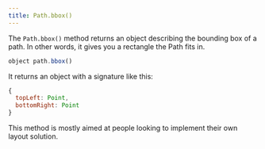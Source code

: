 ```yaml
---
title: Path.bbox()
---
```


The `Path.bbox()` method returns an object describing the bounding box of a path.
In other words, it gives you a rectangle the Path fits in.

```js
object path.bbox()
```

It returns an object with a signature like this:

```js
{
  topLeft: Point,
  bottomRight: Point
}
```

<Note>

This method is mostly aimed at people looking to implement their own layout solution.

</Note>
